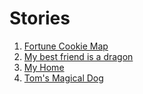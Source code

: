 # Stories
1. [Fortune Cookie Map](fortune-cookie-17.md)
2. [My best friend is a dragon](my-best-friend-is-a-dragon-example.md)
3. [My Home](my-home-18.md)
4. [Tom's Magical Dog](toms-magical-dog-14.md)
